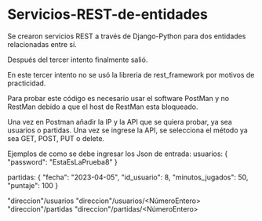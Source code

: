 # Servicios-REST-de-entidades

Se crearon servicios REST a través de Django-Python para dos entidades relacionadas entre sí.

Después del tercer intento finalmente salió.

En este tercer intento no se usó la libreria de rest_framework por motivos de practicidad. 

Para probar este código es necesario usar el software PostMan y no RestMan debido a que el host de RestMan esta bloqueado. 

Una vez en Postman añadir la IP y la API que se quiera probar, ya sea usuarios o partidas. Una vez se ingrese la API, se selecciona el método ya sea GET, POST, PUT o delete.

Ejemplos de como se debe ingresar los Json de entrada:
usuarios:
{
	"password": "EstaEsLaPrueba8"
}

partidas:
{
"fecha": "2023-04-05",
"id_usuario": 8,
"minutos_jugados": 50,
"puntaje": 100
}

"direccion"/usuarios
"direccion"/usuarios/<NúmeroEntero>
"direccion"/partidas
"direccion"/partidas/<NúmeroEntero>
